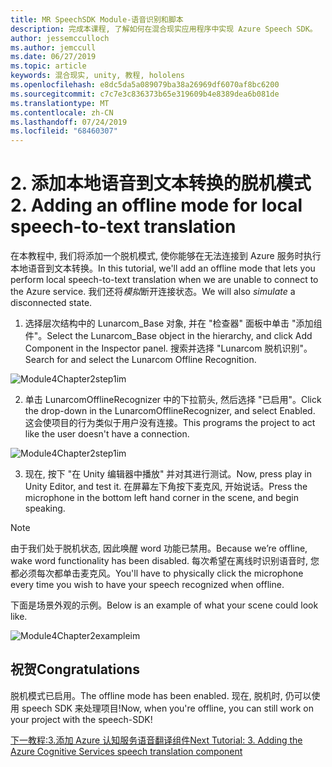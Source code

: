 ```yaml
---
title: MR SpeechSDK Module-语音识别和脚本
description: 完成本课程, 了解如何在混合现实应用程序中实现 Azure Speech SDK。
author: jessemcculloch
ms.author: jemccull
ms.date: 06/27/2019
ms.topic: article
keywords: 混合现实, unity, 教程, hololens
ms.openlocfilehash: e8dc5da5a089079ba38a26969df6070af8bc6200
ms.sourcegitcommit: c7c7e3c836373b65e319609b4e8389dea6b081de
ms.translationtype: MT
ms.contentlocale: zh-CN
ms.lasthandoff: 07/24/2019
ms.locfileid: "68460307"
---
```

# <a name="2----adding-an-offline-mode-for-local-speech-to-text-translation"></a><span data-ttu-id="3eb8e-104">2.  添加本地语音到文本转换的脱机模式</span><span class="sxs-lookup"><span data-stu-id="3eb8e-104">2.    Adding an offline mode for local speech-to-text translation</span></span>

<span data-ttu-id="3eb8e-105">在本教程中, 我们将添加一个脱机模式, 使你能够在无法连接到 Azure 服务时执行本地语音到文本转换。</span><span class="sxs-lookup"><span data-stu-id="3eb8e-105">In this tutorial, we'll add an offline mode that lets you perform local speech-to-text translation when we are unable to connect to the Azure service.</span></span> <span data-ttu-id="3eb8e-106">我们还将*模拟*断开连接状态。</span><span class="sxs-lookup"><span data-stu-id="3eb8e-106">We will also *simulate* a disconnected state.</span></span>

1. <span data-ttu-id="3eb8e-107">选择层次结构中的 Lunarcom_Base 对象, 并在 "检查器" 面板中单击 "添加组件"。</span><span class="sxs-lookup"><span data-stu-id="3eb8e-107">Select the Lunarcom_Base object in the hierarchy, and click Add Component in the Inspector panel.</span></span> <span data-ttu-id="3eb8e-108">搜索并选择 "Lunarcom 脱机识别"。</span><span class="sxs-lookup"><span data-stu-id="3eb8e-108">Search for and select the Lunarcom Offline Recognition.</span></span>

![Module4Chapter2step1im](images/module4chapter2step1im.PNG)

2. <span data-ttu-id="3eb8e-110">单击 LunarcomOfflineRecognizer 中的下拉箭头, 然后选择 "已启用"。</span><span class="sxs-lookup"><span data-stu-id="3eb8e-110">Click the drop-down in the LunarcomOfflineRecognizer, and select Enabled.</span></span> <span data-ttu-id="3eb8e-111">这会使项目的行为类似于用户没有连接。</span><span class="sxs-lookup"><span data-stu-id="3eb8e-111">This programs the project to act like the user doesn't have a connection.</span></span> 

![Module4Chapter2step1im](images/module4chapter2step2im.PNG)

3. <span data-ttu-id="3eb8e-113">现在, 按下 "在 Unity 编辑器中播放" 并对其进行测试。</span><span class="sxs-lookup"><span data-stu-id="3eb8e-113">Now, press play in Unity Editor, and test it.</span></span> <span data-ttu-id="3eb8e-114">在屏幕左下角按下麦克风, 开始说话。</span><span class="sxs-lookup"><span data-stu-id="3eb8e-114">Press the microphone in the bottom left hand corner in the scene, and begin speaking.</span></span> 

> [!NOTE]
> <span data-ttu-id="3eb8e-115">由于我们处于脱机状态, 因此唤醒 word 功能已禁用。</span><span class="sxs-lookup"><span data-stu-id="3eb8e-115">Because we’re offline, wake word functionality has been disabled.</span></span> <span data-ttu-id="3eb8e-116">每次希望在离线时识别语音时, 您都必须每次都单击麦克风。</span><span class="sxs-lookup"><span data-stu-id="3eb8e-116">You'll have to physically click the microphone every time you wish to have your speech recognized when offline.</span></span> 

<span data-ttu-id="3eb8e-117">下面是场景外观的示例。</span><span class="sxs-lookup"><span data-stu-id="3eb8e-117">Below is an example of what your scene could look like.</span></span>

![Module4Chapter2exampleim](images/module4chapter2exampleim.PNG)

## <a name="congratulations"></a><span data-ttu-id="3eb8e-119">祝贺</span><span class="sxs-lookup"><span data-stu-id="3eb8e-119">Congratulations</span></span>

<span data-ttu-id="3eb8e-120">脱机模式已启用。</span><span class="sxs-lookup"><span data-stu-id="3eb8e-120">The offline mode has been enabled.</span></span> <span data-ttu-id="3eb8e-121">现在, 脱机时, 仍可以使用 speech SDK 来处理项目!</span><span class="sxs-lookup"><span data-stu-id="3eb8e-121">Now, when you're offline, you can still work on your project with the speech-SDK!</span></span> 


[<span data-ttu-id="3eb8e-122">下一教程:3.添加 Azure 认知服务语音翻译组件</span><span class="sxs-lookup"><span data-stu-id="3eb8e-122">Next Tutorial: 3.  Adding the Azure Cognitive Services speech translation component</span></span>](mrlearning-speechSDK-ch3.md)

